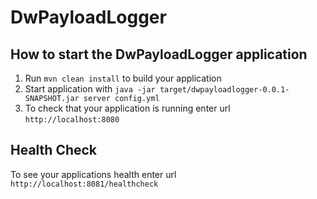 # DwPayloadLogger

How to start the DwPayloadLogger application
---

1. Run `mvn clean install` to build your application
1. Start application with `java -jar target/dwpayloadlogger-0.0.1-SNAPSHOT.jar server config.yml`
1. To check that your application is running enter url `http://localhost:8080`

Health Check
---

To see your applications health enter url `http://localhost:8081/healthcheck`
